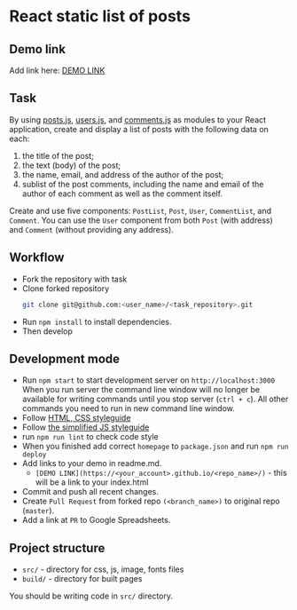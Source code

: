 # React static list of posts

## Demo link

Add link here: [DEMO LINK](https://dmitriymush.github.io/react_static-list-of-posts/)


## Task 

By using [posts.js](./src/api/posts.js), [users.js](./src/api/users.js), and [comments.js](./src/api/comments.js) as modules to your React application, create and display a list of posts with the following data on each:

1) the title of the post;
2) the text (body) of the post;
3) the name, email, and address of the author of the post;
4) sublist of the post comments, including the name and email of the author of each comment as well as the comment itself.

Create and use five components: `PostList`, `Post`, `User`, `CommentList`, and `Comment`. You can use the `User` component from both `Post` (with address) and `Comment` (without providing any address).


## Workflow

- Fork the repository with task
- Clone forked repository 
    ```bash
    git clone git@github.com:<user_name>/<task_repository>.git
    ```
- Run `npm install` to install dependencies.
- Then develop


## Development mode 

- Run `npm start` to start development server on `http://localhost:3000`
    When you run server the command line window will no longer be available for 
    writing commands until you stop server (`ctrl + c`). All other commands you 
    need to run in new command line window.
- Follow [HTML, CSS styleguide](https://mate-academy.github.io/style-guides/htmlcss.html)
- Follow [the simplified JS styleguide](https://mate-academy.github.io/style-guides/javascript-standard-modified)
- run `npm run lint` to check code style
- When you finished add correct `homepage` to `package.json` and run `npm run deploy` 
- Add links to your demo in readme.md.
  - `[DEMO LINK](https://<your_account>.github.io/<repo_name>/)` - this will be a 
  link to your index.html
- Commit and push all recent changes.
- Create `Pull Request` from forked repo `(<branch_name>)` to original repo 
(`master`).
- Add a link at `PR` to Google Spreadsheets.


## Project structure

- `src/` - directory for css, js, image, fonts files
- `build/` - directory for built pages

You should be writing code in `src/` directory.

